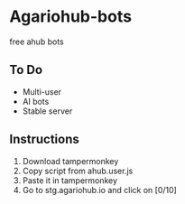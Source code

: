 # Agariohub-bots
free ahub bots

## To Do
* Multi-user
* AI bots
* Stable server

## Instructions
1. Download tampermonkey
2. Copy script from ahub.user.js
3. Paste it in tampermonkey
4. Go to stg.agariohub.io and click on [0/10]

